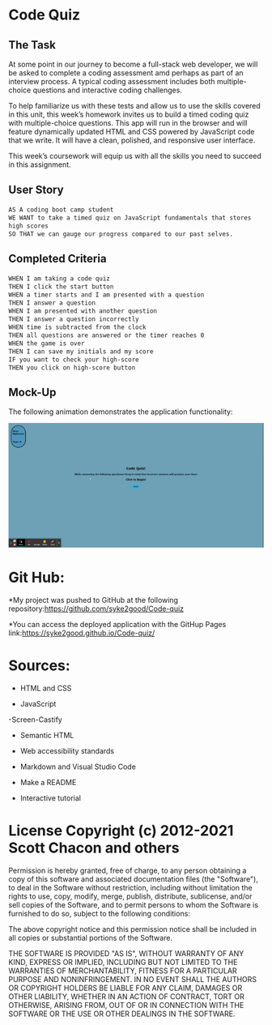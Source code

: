 # Code Quiz

## The Task

At some point in our journey to become a full-stack web developer, we will be asked to complete a coding assessment amd perhaps as part of an interview process. A typical coding assessment includes both multiple-choice questions and interactive coding challenges. 

To help familiarize us with these tests and allow us to use the skills covered in this unit, this week’s homework invites us to build a timed coding quiz with multiple-choice questions. This app will run in the browser and will feature dynamically updated HTML and CSS powered by JavaScript code that we write. It will have a clean, polished, and responsive user interface. 

This week’s coursework will equip us with all the skills you need to succeed in this assignment.

## User Story

```
AS A coding boot camp student
WE WANT to take a timed quiz on JavaScript fundamentals that stores high scores
SO THAT we can gauge our progress compared to our past selves. 
```

## Completed Criteria

```
WHEN I am taking a code quiz
THEN I click the start button
WHEN a timer starts and I am presented with a question
THEN I answer a question
WHEN I am presented with another question
THEN I answer a question incorrectly
WHEN time is subtracted from the clock
THEN all questions are answered or the timer reaches 0
WHEN the game is over
THEN I can save my initials and my score
IF you want to check your high-score
THEN you click on high-score button
```

## Mock-Up

The following animation demonstrates the application functionality:

![A user clicks through an interactive coding quiz, then enters initials to save the high score before resetting and starting over.](asset/demo-video/Document.gif)

# Git Hub:

*My project was pushed to GitHub at the following repository:https://github.com/syke2good/Code-quiz

*You can access the deployed application with the GitHup Pages link:https://syke2good.github.io/Code-quiz/

# Sources:

- HTML and CSS

- JavaScript

-Screen-Castify

- Semantic HTML

- Web accessibility standards

- Markdown and Visual Studio Code

- Make a README

- Interactive tutorial

# License Copyright (c) 2012-2021 Scott Chacon and others

Permission is hereby granted, free of charge, to any person obtaining a copy of this software and associated documentation files (the "Software"), to deal in the Software without restriction, including without limitation the rights to use, copy, modify, merge, publish, distribute, sublicense, and/or sell copies of the Software, and to permit persons to whom the Software is furnished to do so, subject to the following conditions:

The above copyright notice and this permission notice shall be included in all copies or substantial portions of the Software.

THE SOFTWARE IS PROVIDED "AS IS", WITHOUT WARRANTY OF ANY KIND, EXPRESS OR IMPLIED, INCLUDING BUT NOT LIMITED TO THE WARRANTIES OF MERCHANTABILITY, FITNESS FOR A PARTICULAR PURPOSE AND NONINFRINGEMENT. IN NO EVENT SHALL THE AUTHORS OR COPYRIGHT HOLDERS BE LIABLE FOR ANY CLAIM, DAMAGES OR OTHER LIABILITY, WHETHER IN AN ACTION OF CONTRACT, TORT OR OTHERWISE, ARISING FROM, OUT OF OR IN CONNECTION WITH THE SOFTWARE OR THE USE OR OTHER DEALINGS IN THE SOFTWARE.

